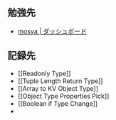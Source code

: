  
 ## 勉強先
- [mosya | ダッシュボード](https://mosya.dev/type-challenges/dashboard)

## 記録先
- [[Readonly Type]]
- [[Tuple Length Return Type]]
- [[Array to KV Object Type]]
- [[Object Type Properties Pick]]
- [[Boolean if Type Change]]
- 